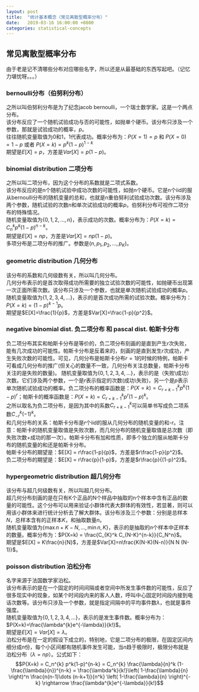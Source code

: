 ```yaml
---
layout: post
title:  "统计基本概念（常见离散型概率分布）"
date:   2019-03-16 16:00:00 +0800
categories: statistical-concepts
---
```


## 常见离散型概率分布
由于老是记不清哪些分布对应哪些名字，所以还是从最基础的东西写起吧。（记忆力堪忧呀。。。）

### bernoulli分布（伯努利分布）
之所以叫伯努利分布是为了纪念jacob bernoulli，一个瑞士数学家。这是一个两点分布。  
该分布反应了一个随机试验成功与否的可能性，如抛单个硬币。该分布只涉及一个参数，那就是试验成功的概率，$p$。  
往往随机变量取值为0和1，1代表成功。概率分布为：$P(X=1) = p$ 和 $P(X=0) = 1-p$ 或者 $P(X = k) = p^{k}(1-p)^{1-k}$  
期望是$E[X]=p$，方差是$Var[X]=p(1-p)$。

### binomial distribution 二项分布
之所以叫二项分布，因为这个分布的系数就是二项式系数。  
该分布反应的是n个随机试验中成功次数的可能性，如抛n个硬币。它是n个iid的服从bernoulli分布的随机变量的总和，也就是n重伯努利试验成功次数。该分布涉及两个参数，随机试验的次数$n$和单次试验成功的概率$p$。伯努利分布可视作二项分布的特殊情况。  
随机变量取值为$\{0,1,2,\dots,n\}$，表示成功的次数。概率分布为：$P(X=k) = C_n^{k} p^{k}(1-p)^{n-k}$。  
期望是$E[X] = np$，方差是$Var[X]=np(1-p)$。  
多项分布是二项分布的推广。参数是$(n,p_1,p_2,\dots,p_K)$。

### geometric distribution 几何分布
该分布的系数和几何级数有关，所以叫几何分布。  
几何分布表示的是首次取得成功所需要的独立试验次数的可能性，如抛硬币出现第一次正面所需次数。该分布只涉及一个参数，也就是单次随机试验成功的概率$p$。  
随机变量取值为$\{1,2,3,4,\dots\}$，表示的是首次成功所需的试验次数。概率分布为：$P(X=k) = (1-p)^{k-1}p$。  
期望是$E[X]=\frac{1}{p}$，方差是$Var[X]=\frac{1-p}{p^2}$。

### negative binomial dist. 负二项分布 和 pascal dist. 帕斯卡分布
负二项分布其实和帕斯卡分布是等价的，负二项分布刻画的是直到产生$r$次失败，能有几次成功的可能性。帕斯卡分布是反着来的，刻画的是直到发生$r$次成功，产生失败次数的可能性。可见，几何分布是帕斯卡分布$r=1$的时候的特例，帕斯卡可看成几何分布的推广(但关心的数量不一致，几何分布关注总数量，帕斯卡分布关注的是失败的数量)。 
随机变量取值为$\{0,1,2,3,4,\dots\}$，表示的是（失败\成功）次数。它们涉及两个参数，一个是$r$表示指定的次数(成功\失败)，另一个是$p$表示单次随机试验成功的概率。负二项分布的概率函数是：$P(X=k) = C_{r+k-1}^k p^{k} (1-p)^{r}$；帕斯卡的概率函数是：$P(X=k) = C_{r+k-1}^k p^r (1-p)^{k}$。  
之所以取名为负二项分布，是因为其中的系数$C_{r+k-1}^k$可以简单书写成负二项系数$C_{-r}^k (-1)^k$。  
和几何分布的关系：帕斯卡分布是$r$个iid的服从几何分布的随机变量的和-$r$。注意：帕斯卡的随机变量取值是失败次数，而几何分布的随机变量取值是总次数（即失败次数+成功的那一次）。帕斯卡分布有加和性质，即多个独立的服从帕斯卡分布的随机变量的和还是帕斯卡分布。  
帕斯卡分布的期望是：$E[X] = r\frac{1-p}{p}$，方差是$r\frac{1-p}{p^2}$。  
负二项分布的期望是：$E[X] = r\frac{p}{1-p}$，方差是$r\frac{p}{(1-p)^2}$。

### hypergeometric distribution 超几何分布
该分布与超几何级数有关，所以叫超几何分布。  
超几何分布刻画的是在只有K个正品的N个样品中抽取的n个样本中含有正品的数量的可能性。这个分布可以用来验证小群体代表大群体的有效性，若显著，则可以用该小群体来进行统计分析去了解大群体。该分布涉及三个参数：分别是总样本$N$，总样本含有的正样本$K$，和抽取数量$n$。  
随机变量取值为$\{ \max{n+K-N},\dots,\min{n,K}\}$，表示的是抽取的$n$个样本中正样本的数量。概率分布为：$P(X=k) = \frac{C_{K}^k C_{N-K}^{n-k}}{C_N^n}$。  
期望是$E[X] = K\frac{n}{N}$，方差是$Var[X]=n\frac{K(N-K)(N-n)}{N N (N-1)}$。

### poisson distribution 泊松分布
名字来源于法国数学家泊松。  
该分布表示的是在一个固定的时间间隔或者空间中所发生事件数的可能性，反应了很多现实中的现象，如某个时间段内来的客人人数，呼叫中心固定时间段内接到电话次数等。该分布只涉及一个参数，就是指定间隔中的平均事件数$\lambda$，也就是事件强度。  
随机变量取值为$\{0,1,2,3,4,\dots\}$，表示的是发生事件数。概率分布为：$P(X=k)=\frac{\lambda^{k}e^{-\lambda}}{k!}$。  
期望是$E[X] = Var[X] = \lambda$。  
泊松分布是在一定的假设下成立的，特别地，它是二项分布的极限，在固定区间内细分成$n$份，每个小区间都有随机事件发生可能，当$n$趋于极限时，极限分布就是泊松分布（$\lambda = np$）。公式如下：  
$$P(X=k) = C_n^{k} p^k(1-p)^{n-k} = C_n^{k} \frac{\lambda}{n}^k (1-\frac{\lambda}{n})^{n-k} = \frac{\lambda^k}{k!}\left( 1-\frac{\lambda}{n} \right)^n \frac{n(n-1)\dots (n-k+1)}{n^k} \left( 1-\frac{\lambda}{n} \right)^{-k} \rightarrow \frac{\lambda^{k}e^{-\lambda}}{k!}$$
